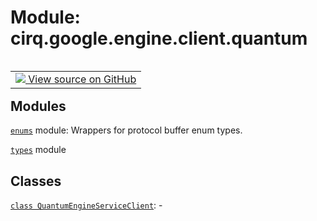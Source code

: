 <div itemscope itemtype="http://developers.google.com/ReferenceObject">
<meta itemprop="name" content="cirq.google.engine.client.quantum" />
<meta itemprop="path" content="Stable" />
</div>

# Module: cirq.google.engine.client.quantum

<!-- Insert buttons and diff -->

<table class="tfo-notebook-buttons tfo-api" align="left">

<td>
  <a target="_blank" href="https://github.com/quantumlib/cirq/tree/master/cirq/google/engine/client/quantum.py">
    <img src="https://www.tensorflow.org/images/GitHub-Mark-32px.png" />
    View source on GitHub
  </a>
</td>
</table>







## Modules

[`enums`](../../../../cirq/google/engine/client/quantum/enums.md) module: Wrappers for protocol buffer enum types.

[`types`](../../../../cirq/google/engine/client/quantum/types.md) module

## Classes

[`class QuantumEngineServiceClient`](../../../../cirq/google/engine/client/quantum/QuantumEngineServiceClient.md): -

